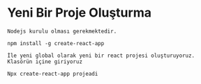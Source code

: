 # Yeni Bir Proje Oluşturma

```
Nodejs kurulu olması gerekmektedir.

npm install -g create-react-app

İle yeni global olarak yeni bir react projesi oluşturuyoruz.
Klasörün içine giriyoruz

Npx create-react-app projeadi
```
